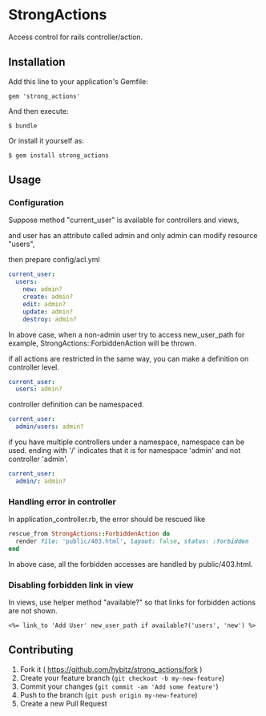 # StrongActions

Access control for rails controller/action.

## Installation

Add this line to your application's Gemfile:

    gem 'strong_actions'

And then execute:

    $ bundle

Or install it yourself as:

    $ gem install strong_actions

## Usage


### Configuration

Suppose method "current_user" is available for controllers and views,

and user has an attribute called admin and only admin can modify resource "users",

then prepare config/acl.yml
```yaml
current_user:
  users:
    new: admin?
    create: admin?
    edit: admin?
    update: admin?
    destroy: admin?
```
In above case, when a non-admin user try to access new_user_path for example, StrongActions::ForbiddenAction will be thrown.

if all actions are restricted in the same way, you can make a definition on controller level.
```yaml
current_user:
  users: admin?
```
controller definition can be namespaced.
```yaml
current_user:
  admin/users: admin?
```
if you have multiple controllers under a namespace, namespace can be used.
ending with '/' indicates that it is for namespace 'admin' and not controller 'admin'.
```yaml
current_user:
  admin/: admin?
```

### Handling error in controller

In application_controller.rb, the error should be rescued like
```ruby
rescue_from StrongActions::ForbiddenAction do
  render file: 'public/403.html', layout: false, status: :forbidden
end
```
In above case, all the forbidden accesses are handled by public/403.html.

### Disabling forbidden link in view

In views, use helper method "available?" so that links for forbidden actions are not shown.
```erb
<%= link_to 'Add User' new_user_path if available?('users', 'new') %>
```
## Contributing

1. Fork it ( https://github.com/hybitz/strong_actions/fork )
2. Create your feature branch (`git checkout -b my-new-feature`)
3. Commit your changes (`git commit -am 'Add some feature'`)
4. Push to the branch (`git push origin my-new-feature`)
5. Create a new Pull Request
